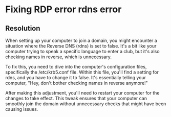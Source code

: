 # Fixing RDP error rdns error

## Resolution
When setting up your computer to join a domain, you might encounter a situation where the Reverse DNS (rdns) is set to false. It's a bit like your computer trying to speak a specific language to enter a club, but it's also checking names in reverse, which is unnecessary.

To fix this, you need to dive into the computer's configuration files, specifically the /etc/krb5.conf file. Within this file, you'll find a setting for rdns, and you have to change it to false. It's essentially telling your computer, "Hey, don't bother checking names in reverse anymore!"

After making this adjustment, you'll need to restart your computer for the changes to take effect. This tweak ensures that your computer can smoothly join the domain without unnecessary checks that might have been causing issues.

